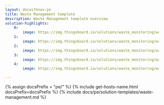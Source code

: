 ```yaml
---
layout: docwithnav-pe
title: Waste Management template
description: Waste Management template overview
solution-highlights:
    0:
        image: https://img.thingsboard.io/solutions/waste_monitoring/waste-monitoring-1.png
    1:
        image: https://img.thingsboard.io/solutions/waste_monitoring/waste-monitoring-2.png
    2:
        image: https://img.thingsboard.io/solutions/waste_monitoring/waste-monitoring-3.png
    3:
        image: https://img.thingsboard.io/solutions/waste_monitoring/waste-monitoring-4.png
    4:
        image: https://img.thingsboard.io/solutions/waste_monitoring/waste-monitoring-5.png

---
```


{% assign docsPrefix = "pe/" %}
{% include get-hosts-name.html docsPrefix=docsPrefix %}
{% include docs/pe/solution-templates/waste-management.md %}